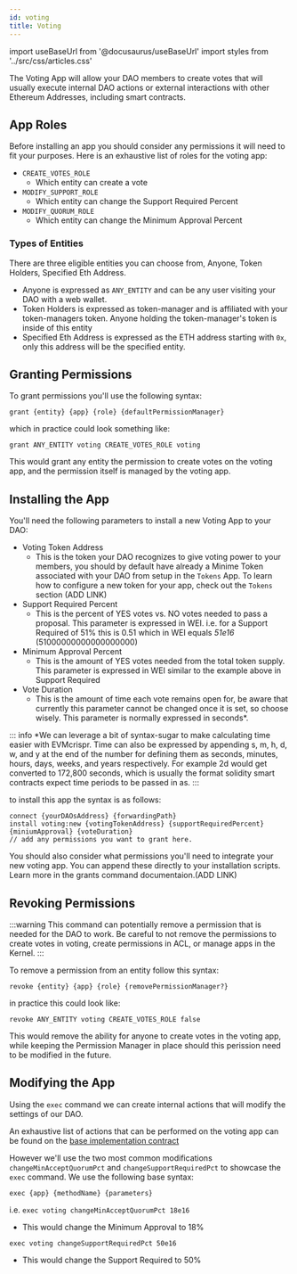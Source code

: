 ```yaml
---
id: voting
title: Voting 
---
```

import useBaseUrl from '@docusaurus/useBaseUrl'
import styles from '../src/css/articles.css'

The Voting App will allow your DAO members to create votes that will usually execute internal DAO actions or external interactions with other Ethereum Addresses, including smart contracts. 

## App Roles

Before installing an app you should consider any permissions it will need to fit your purposes. Here is an exhaustive list of roles for the voting app:

- `CREATE_VOTES_ROLE`
    - Which entity can create a vote
- `MODIFY_SUPPORT_ROLE`
    - Which entity can change the Support Required Percent
- `MODIFY_QUORUM_ROLE`
    - Which entity can change the Minimum Approval Percent

### Types of Entities

There are three eligible entities you can choose from, Anyone, Token Holders, Specified Eth Address.

- Anyone is expressed as `ANY_ENTITY` and can be any user visiting your DAO with a web wallet.
- Token Holders is expressed as token-manager and is affiliated with your token-managers token. Anyone holding the token-manager's token is inside of this entity
- Specified Eth Address is expressed as the ETH address starting with `0x`, only this address will be the specified entity.

## Granting Permissions

To grant permissions you'll use the following syntax:

`grant {entity} {app} {role} {defaultPermissionManager}`

which in practice could look something like:

`grant ANY_ENTITY voting CREATE_VOTES_ROLE voting`

This would grant any entity the permission to create votes on the voting app, and the permission itself is managed by the voting app.


## Installing the App

You'll need the following parameters to install a new Voting App to your DAO:

- Voting Token Address
    - This is the token your DAO recognizes to give voting power to your members, you should by default have already a Minime Token associated with your DAO from setup in the `Tokens` App. To learn how to configure a new token for your app, check out the `Tokens` section (ADD LINK)
- Support Required Percent
    - This is the percent of YES votes vs. NO votes needed to pass a proposal. This parameter is expressed in WEI. i.e. for a Support Required of 51% this is 0.51 which in WEI equals *51e16* (51000000000000000000)
- Minimum Approval Percent
    - This is the amount of YES votes needed from the total token supply. This parameter is expressed in WEI similar to the example above in Support Required
- Vote Duration 
    - This is the amount of time each vote remains open for, be aware that currently this parameter cannot be changed once it is set, so choose wisely. This parameter is normally expressed in seconds*.

::: info
    *We can leverage a bit of syntax-sugar to make calculating time easier with EVMcrispr. Time can also be expressed by appending s, m, h, d, w, and y at the end of the number for defining them as seconds, minutes, hours, days, weeks, and years respectively. For example 2d would get converted to 172,800 seconds, which is usually the format solidity smart contracts expect time periods to be passed in as.
:::

to install this app the syntax is as follows:

```
connect {yourDAOsAddress} {forwardingPath}
install voting:new {votingTokenAddress} {supportRequiredPercent} {miniumApproval} {voteDuration} 
// add any permissions you want to grant here.
```
You should also consider what permissions you'll need to integrate your new voting app. You can append these directly to your installation scripts. Learn more in the grants command documentaion.(ADD LINK)


## Revoking Permissions

:::warning
 This command can potentially remove a permission that is needed for the DAO to work. Be careful to not remove the permissions to create votes in voting, create permissions in ACL, or manage apps in the Kernel.
:::

To remove a permission from an entity follow this syntax:

`revoke {entity} {app} {role} {removePermissionManager?}`

in practice this could look like:

`revoke ANY_ENTITY voting CREATE_VOTES_ROLE false`

This would remove the ability for anyone to create votes in the voting app, while keeping the Permission Manager in place should this perission need to be modified in the future.


## Modifying the App

Using the `exec` command we can create internal actions that will modify the settings of our DAO.

An exhaustive list of actions that can be performed on the voting app can be found on the [base implementation contract](https://blockscout.com/xdai/mainnet/address/0xD4856Cd82Cb507B2691Bcc3F02d8939671a800C0/write-contract)

However we'll use the two most common modifications `changeMinAcceptQuorumPct` and `changeSupportRequiredPct` to showcase the `exec` command. We use the following base syntax:

`exec {app} {methodName} {parameters}`

i.e.
`exec voting changeMinAcceptQuorumPct 18e16`
- This would change the Minimum Approval to 18%

`exec voting changeSupportRequiredPct 50e16`
- This would change the Support Required to 50%

